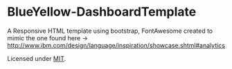 # BlueYellow-DashboardTemplate
A Responsive HTML template using bootstrap, FontAwesome created to mimic the one found here -> http://www.ibm.com/design/language/inspiration/showcase.shtml#analytics

Licensed under [MIT](LICENSE).